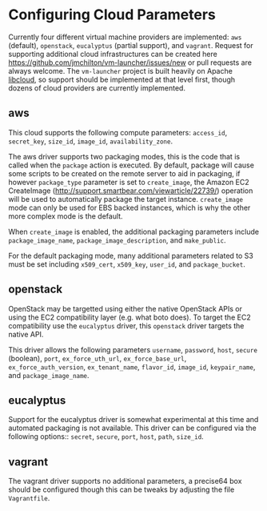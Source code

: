 # Configuring Cloud Parameters

Currently four different virtual machine providers are implemented: `aws`
(default), `openstack`, `eucalyptus` (partial support), and `vagrant`. Request
for supporting additional cloud infrastructures can be created here
https://github.com/jmchilton/vm-launcher/issues/new or pull requests are
always welcome. The `vm-launcher` project is built heavily on Apache
[libcloud], so support should be implemented at that level first, though
dozens of cloud providers are currently implemented.

## aws 

This cloud supports the following compute parameters: `access_id`,
`secret_key`, `size_id`, `image_id`, `availability_zone`.

The aws driver supports two packaging modes, this is the code that is called
when the `package` action is executed. By default, package will cause some
scripts to be created on the remote server to aid in packaging, if however
`package_type` parameter is set to `create_image`, the Amazon EC2 CreateImage
(http://support.smartbear.com/viewarticle/22739/) operation will be used to
automatically package the target instance. `create_image` mode can only be
used for EBS backed instances, which is why the other more complex mode is the
default.

When `create_image` is enabled, the additional packaging parameters include
`package_image_name`, `package_image_description`, and `make_public`.

For the default packaging mode, many additional parameters related to S3 must
be set including `x509_cert`, `x509_key`, `user_id`, and `package_bucket`.

## openstack

OpenStack may be targetted using either the native OpenStack APIs or using the
EC2 compatibility layer (e.g. what boto does). To target the EC2 compatibility
use the `eucalyptus` driver, this `openstack` driver targets the native API.

This driver allows the following parameters `username`, `password`, `host`,
`secure` (boolean), `port`, `ex_force_uth_url`, `ex_force_base_url`,
`ex_force_auth_version`, `ex_tenant_name`, `flavor_id`, `image_id`,
`keypair_name`, and `package_image_name`.

## eucalyptus

Support for the eucalyptus driver is somewhat experimental at this time and automated packaging is not available. This driver can be configured via the following options:: `secret`, `secure`, `port`, `host`, `path`, `size_id`.

## vagrant

The vagrant driver supports no additional parameters, a precise64 box
should be configured though this can be tweaks by adjusting the file
`Vagrantfile`.

[libcloud]: http://libcloud.apache.org/



